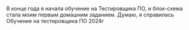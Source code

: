 В конце года я начала обучение на Тестировщика ПО, и блок-схема стала моим первым домашним заданием. Думаю, я справилась
Обучение на тестировщика ПО 2024г
